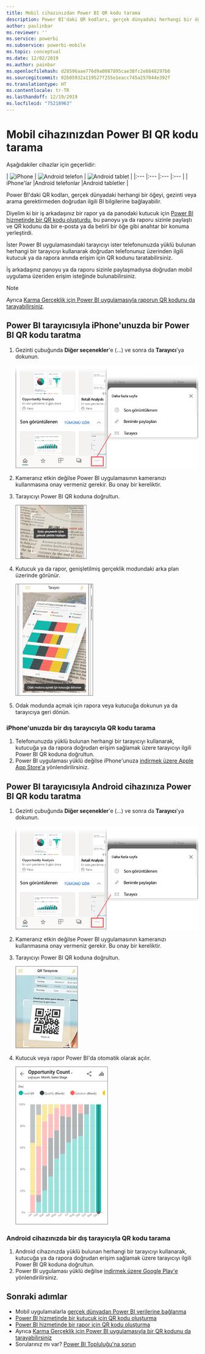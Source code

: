 ```yaml
---
title: Mobil cihazınızdan Power BI QR kodu tarama
description: Power BI'daki QR kodları, gerçek dünyadaki herhangi bir öğeyi, iPhone'lar ve Android cihazlar için Power BI mobil uygulamasındaki ilgili BI bilgilerine doğrudan bağlayabilir.
author: paulinbar
ms.reviewer: ''
ms.service: powerbi
ms.subservice: powerbi-mobile
ms.topic: conceptual
ms.date: 12/02/2019
ms.author: painbar
ms.openlocfilehash: d28596aae776d9a0087895cae38fc2e8848297b6
ms.sourcegitcommit: 02b05932a119527f255e1eacc745a257044e392f
ms.translationtype: HT
ms.contentlocale: tr-TR
ms.lasthandoff: 12/19/2019
ms.locfileid: "75218963"
---
```

# <a name="scan-a-power-bi-qr-code-from-your-mobile-device"></a>Mobil cihazınızdan Power BI QR kodu tarama
Aşağıdakiler cihazlar için geçerlidir:

| ![iPhone](./media/mobile-apps-qr-code/ios-logo-40-px.png) | ![Android telefon](././media/mobile-apps-qr-code/android-logo-40-px.png) | ![Android tablet](././media/mobile-apps-qr-code/android-logo-40-px.png) |
|:--- |:--- |:--- |:--- |
| iPhone'lar |Android telefonlar |Android tabletler |

Power BI'daki QR kodları, gerçek dünyadaki herhangi bir öğeyi, gezinti veya arama gerektirmeden doğrudan ilgili BI bilgilerine bağlayabilir.

Diyelim ki bir iş arkadaşınız bir rapor ya da panodaki kutucuk için [Power BI hizmetinde bir QR kodu oluşturdu](../../service-create-qr-code-for-tile.md), bu panoyu ya da raporu sizinle paylaştı ve QR kodunu da bir e-posta ya da belirli bir öğe gibi anahtar bir konuma yerleştirdi. 

İster Power BI uygulamasındaki tarayıcıyı ister telefonunuzda yüklü bulunan herhangi bir tarayıcıyı kullanarak doğrudan telefonunuz üzerinden ilgili kutucuk ya da rapora anında erişim için QR kodunu taratabilirsiniz. 

İş arkadaşınız panoyu ya da raporu sizinle paylaşmadıysa doğrudan mobil uygulama üzeriden erişim isteğinde bulunabilirsiniz. 

> [!NOTE]
> Ayrıca [Karma Gerçeklik için Power BI uygulamasıyla raporun QR kodunu da tarayabilirsiniz](mobile-mixed-reality-app.md#scan-a-report-qr-code-in-holographic-view).

## <a name="scan-a-power-bi-qr-code-on-your-iphone-with-the-power-bi-scanner"></a>Power BI tarayıcısıyla iPhone'unuzda bir Power BI QR kodu taratma

1. Gezinti çubuğunda **Diğer seçenekler**'e (...) ve sonra da **Tarayıcı**'ya dokunun.

    ![](media/mobile-apps-qr-code/power-bi-scanner.png)

2. Kameranız etkin değilse Power BI uygulamasının kameranızı kullanmasına onay vermeniz gerekir. Bu onay bir kereliktir. 
 
3. Tarayıcıyı Power BI QR koduna doğrultun. 
   
    ![](media/mobile-apps-qr-code/power-bi-align-qr-code.png)
4. Kutucuk ya da rapor, genişletilmiş gerçeklik modundaki arka plan üzerinde görünür.
   
    ![](media/mobile-apps-qr-code/power-bi-ios-qr-ar-scanner.png)

5. Odak modunda açmak için rapora veya kutucuğa dokunun ya da tarayıcıya geri dönün.

### <a name="scan-a-qr-code-from-an-external-scanner-on-your-iphone"></a>iPhone'unuzda bir dış tarayıcıyla QR kodu tarama
1. Telefonunuzda yüklü bulunan herhangi bir tarayıcıyı kullanarak, kutucuğa ya da rapora doğrudan erişim sağlamak üzere tarayıcıyı ilgili Power BI QR koduna doğrultun. 
2. Power BI uygulaması yüklü değilse iPhone'unuza [indirmek üzere Apple App Store'a](https://go.microsoft.com/fwlink/?LinkId=522062) yönlendirilirsiniz.

## <a name="scan-a-power-bi-qr-code-on-your-android-device-with-the-power-bi-scanner"></a>Power BI tarayıcısıyla Android cihazınıza Power BI QR kodu taratma

1. Gezinti çubuğunda **Diğer seçenekler**'e (...) ve sonra da **Tarayıcı**'ya dokunun.

    ![](media/mobile-apps-qr-code/power-bi-scanner.png)

2. Kameranız etkin değilse Power BI uygulamasının kameranızı kullanmasına onay vermeniz gerekir. Bu onay bir kereliktir. 

3. Tarayıcıyı Power BI QR koduna doğrultun. 
   
    ![](media/mobile-apps-qr-code/pbi_iph_qrscan.png)
4. Kutucuk veya rapor Power BI'da otomatik olarak açılır.
   
    ![](media/mobile-apps-qr-code/power-bi-android-tile.png)

### <a name="scan-a-qr-code-from-an-external-scanner-on-your-android-device"></a>Android cihazınızda bir dış tarayıcıyla QR kodu tarama
1. Android cihazınızda yüklü bulunan herhangi bir tarayıcıyı kullanarak, kutucuğa ya da rapora doğrudan erişim sağlamak üzere tarayıcıyı ilgili Power BI QR koduna doğrultun. 
2. Power BI uygulaması yüklü değilse [indirmek üzere Google Play'e](https://go.microsoft.com/fwlink/?LinkID=544867) yönlendirilirsiniz. 

## <a name="next-steps"></a>Sonraki adımlar
* Mobil uygulamalarla [gerçek dünyadan Power BI verilerine bağlanma](mobile-apps-data-in-real-world-context.md)
* [Power BI hizmetinde bir kutucuk için QR kodu oluşturma](../../service-create-qr-code-for-tile.md)
* [Power BI hizmetinde bir rapor için QR kodu oluşturma](../../service-create-qr-code-for-report.md)
* Ayrıca [Karma Gerçeklik için Power BI uygulamasıyla bir QR kodunu da tarayabilirsiniz](mobile-mixed-reality-app.md)
* Sorularınız mı var? [Power BI Topluluğu'na sorun](https://community.powerbi.com/)

